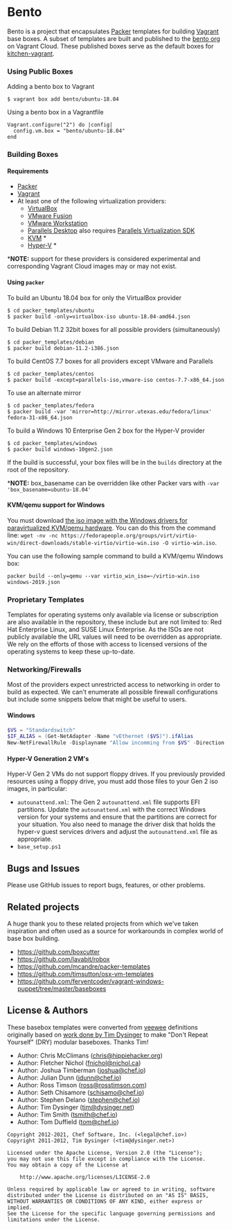 # Bento

Bento is a project that encapsulates [Packer](https://www.packer.io/) templates for building [Vagrant](https://www.vagrantup.com/) base boxes. A subset of templates are built and published to the [bento org](https://app.vagrantup.com/bento) on Vagrant Cloud. These published boxes serve as the default boxes for [kitchen-vagrant](https://github.com/test-kitchen/kitchen-vagrant/).

### Using Public Boxes

Adding a bento box to Vagrant

```
$ vagrant box add bento/ubuntu-18.04
```

Using a bento box in a Vagrantfile

```
Vagrant.configure("2") do |config|
  config.vm.box = "bento/ubuntu-18.04"
end
```

### Building Boxes

#### Requirements

- [Packer](https://www.packer.io/)
- [Vagrant](https://www.vagrantup.com/)
- At least one of the following virtualization providers:
  - [VirtualBox](https://www.virtualbox.org/)
  - [VMware Fusion](https://www.vmware.com/products/fusion.html)
  - [VMware Workstation](https://www.vmware.com/products/workstation-pro.html)
  - [Parallels Desktop](https://www.parallels.com/products/desktop/) also requires [Parallels Virtualization SDK](https://www.parallels.com/products/desktop/download/)
  - [KVM](https://www.linux-kvm.org/page/Main_Page) *
  - [Hyper-V](https://docs.microsoft.com/en-us/virtualization/hyper-v-on-windows/about/) *

\***NOTE:** support for these providers is considered experimental and corresponding Vagrant Cloud images may or may not exist.

#### Using `packer`

To build an Ubuntu 18.04 box for only the VirtualBox provider

```
$ cd packer_templates/ubuntu
$ packer build -only=virtualbox-iso ubuntu-18.04-amd64.json
```

To build Debian 11.2 32bit boxes for all possible providers (simultaneously)

```
$ cd packer_templates/debian
$ packer build debian-11.2-i386.json
```

To build CentOS 7.7 boxes for all providers except VMware and Parallels

```
$ cd packer_templates/centos
$ packer build -except=parallels-iso,vmware-iso centos-7.7-x86_64.json
```

To use an alternate mirror

```
$ cd packer_templates/fedora
$ packer build -var 'mirror=http://mirror.utexas.edu/fedora/linux' fedora-31-x86_64.json
```

To build a Windows 10 Enterprise Gen 2 box for the Hyper-V provider

```
$ cd packer_templates/windows
$ packer build windows-10gen2.json
```

If the build is successful, your box files will be in the `builds` directory at the root of the repository.

\***NOTE:** box_basename can be overridden like other Packer vars with `-var 'box_basename=ubuntu-18.04'`

#### KVM/qemu support for Windows

You must download [the iso image with the Windows drivers for paravirtualized KVM/qemu hardware](https://fedorapeople.org/groups/virt/virtio-win/direct-downloads/stable-virtio/virtio-win.iso). You can do this from the command line: `wget -nv -nc https://fedorapeople.org/groups/virt/virtio-win/direct-downloads/stable-virtio/virtio-win.iso -O virtio-win.iso`.

You can use the following sample command to build a KVM/qemu Windows box:

```
packer build --only=qemu --var virtio_win_iso=~/virtio-win.iso windows-2019.json
```

### Proprietary Templates

Templates for operating systems only available via license or subscription are also available in the repository, these include but are not limited to: Red Hat Enterprise Linux, and SUSE Linux Enterprise. As the ISOs are not publicly available the URL values will need to be overridden as appropriate. We rely on the efforts of those with access to licensed versions of the operating systems to keep these up-to-date.

### Networking/Firewalls

Most of the providers expect unrestricted access to networking in order to build as expected. We can't enumerate all possible firewall configurations but include some snippets below that might be useful to users.

#### Windows

```powershell
$VS = "Standardswitch"
$IF_ALIAS = (Get-NetAdapter -Name "vEthernet ($VS)").ifAlias
New-NetFirewallRule -Displayname "Allow incomming from $VS" -Direction Inbound -InterfaceAlias $IF_ALIAS -Action Allow
```

#### Hyper-V Generation 2 VM's

Hyper-V Gen 2 VMs do not support floppy drives. If you previously provided resources using a floppy drive, you must add those files to your Gen 2 iso images, in particular:

- `autounattend.xml`: The Gen 2 `autounattend.xml` file supports EFI partitions. Update the `autounattend.xml` with the correct Windows version for your systems and ensure that the partitions are correct for your situation. You also need to manage the driver disk that holds the hyper-v guest services drivers and adjust the `autounattend.xml` file as appropriate.
- `base_setup.ps1`

## Bugs and Issues

Please use GitHub issues to report bugs, features, or other problems.

## Related projects

A huge thank you to these related projects from which we've taken inspiration and often used as a source for workarounds in complex world of base box building.

* https://github.com/boxcutter
* https://github.com/lavabit/robox
* https://github.com/mcandre/packer-templates
* https://github.com/timsutton/osx-vm-templates
* https://github.com/ferventcoder/vagrant-windows-puppet/tree/master/baseboxes

## License & Authors

These basebox templates were converted from [veewee](https://github.com/jedi4ever/veewee) definitions originally based on [work done by Tim Dysinger](https://github.com/dysinger/basebox) to make "Don't Repeat Yourself" (DRY) modular baseboxes. Thanks Tim!

- Author: Chris McClimans ([chris@hippiehacker.org](mailto:chris@hippiehacker.org))
- Author: Fletcher Nichol ([fnichol@nichol.ca](mailto:fnichol@nichol.ca))
- Author: Joshua Timberman ([joshua@chef.io](mailto:joshua@chef.io))
- Author: Julian Dunn ([jdunn@chef.io](mailto:jdunn@chef.io))
- Author: Ross Timson ([ross@rosstimson.com](mailto:ross@rosstimson.com))
- Author: Seth Chisamore ([schisamo@chef.io](mailto:schisamo@chef.io))
- Author: Stephen Delano ([stephen@chef.io](mailto:stephen@chef.io))
- Author: Tim Dysinger ([tim@dysinger.net](mailto:tim@dysinger.net))
- Author: Tim Smith ([tsmith@chef.io](mailto:tsmith@chef.io))
- Author: Tom Duffield ([tom@chef.io](mailto:tom@chef.io))

```text
Copyright 2012-2021, Chef Software, Inc. (<legal@chef.io>)
Copyright 2011-2012, Tim Dysinger (<tim@dysinger.net>)

Licensed under the Apache License, Version 2.0 (the "License");
you may not use this file except in compliance with the License.
You may obtain a copy of the License at

    http://www.apache.org/licenses/LICENSE-2.0

Unless required by applicable law or agreed to in writing, software
distributed under the License is distributed on an "AS IS" BASIS,
WITHOUT WARRANTIES OR CONDITIONS OF ANY KIND, either express or implied.
See the License for the specific language governing permissions and
limitations under the License.
```
